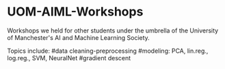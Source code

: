 # UOM-AIML-Workshops

Workshops we held for other students under the umbrella of the University of Manchester's AI and Machine Learning Society. 

Topics include:
    #data cleaning-preprocessing
    #modeling: PCA, lin.reg., log.reg., SVM, NeuralNet
    #gradient descent

